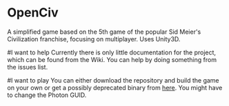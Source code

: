OpenCiv
=======

A simplified game based on the 5th game of the popular Sid Meier's Civilization franchise, focusing on multiplayer. Uses Unity3D.

#I want to help
Currently there is only little documentation for the project, which can be found from the Wiki. You can help by doing something from the issues list.

#I want to play
You can either download the repository and build the game on your own or get a possibly deprecated binary from [here](https://drive.google.com/folderview?id=0BzlTikVNZz2ZMVc0SWdlRE40Zlk&usp=docslist_api#). You might have to change the Photon GUID.
